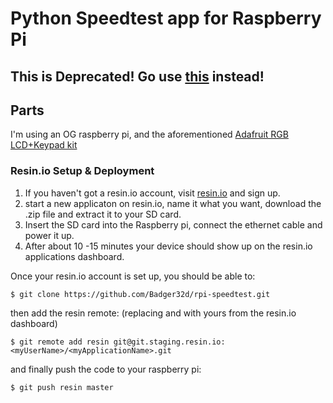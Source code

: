 # Python Speedtest app for Raspberry Pi
## This is Deprecated! Go use [this](https://github.com/BadgerOps/resin-speedtest) instead!
## Parts

I'm using an OG raspberry pi, and the aforementioned [Adafruit RGB LCD+Keypad kit](https://www.adafruit.com/product/1109)

### Resin.io Setup & Deployment

1. If you haven't got a resin.io account, visit [resin.io](http://resin.io) and sign up.
1. start a new applicaton on resin.io, name it what you want, download the .zip file and extract it to your SD card.
1. Insert the SD card into the Raspberry pi, connect the ethernet cable and power it up.
1. After about 10 -15 minutes your device should show up on the resin.io applications dashboard.


Once your resin.io account is set up, you should be able to:

`$ git clone https://github.com/Badger32d/rpi-speedtest.git`

then add the resin remote: (replacing <myUserName> and <myApplicationName> with yours from the resin.io dashboard)

`$ git remote add resin git@git.staging.resin.io:<myUserName>/<myApplicationName>.git`

and finally push the code to your raspberry pi:

`$ git push resin master`

